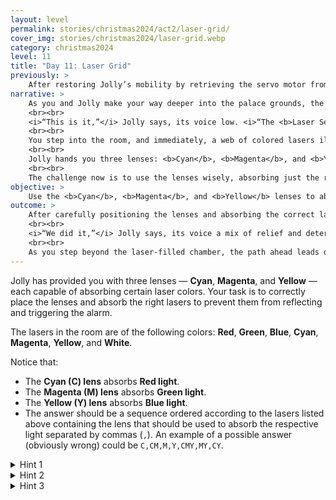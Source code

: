 ```yaml
---
layout: level
permalink: stories/christmas2024/act2/laser-grid/
cover_img: stories/christmas2024/laser-grid.webp
category: christmas2024
level: 11
title: "Day 11: Laser Grid"
previously: >
    After restoring Jolly’s mobility by retrieving the servo motor from the carousel, you made your way to the control room to disable the Crystal Palace’s power grid. By calculating the corrupted system’s true shutdown time, you now know exactly when the palace’s defenses will fall. With that critical piece of information in hand, you and Jolly are ready to move into position and begin the next phase of your plan to infiltrate the palace and reclaim the <b>Crystal of Joy</b>.
narrative: >
    As you and Jolly make your way deeper into the palace grounds, the air grows tense. The faint hum of machinery echoes through the halls, and the flickering lights indicate that the power grid is slowly starting to shut down, just as planned. But as you reach the next section, Jolly stops abruptly.
    <br><br>
    <i>“This is it,”</i> Jolly says, its voice low. <i>“The <b>Laser Security Grid</b>. It’s one of the palace’s last defenses, and it’s nearly impossible to get past. These lasers bounce around the room, reflecting off the walls and mirrors. One wrong move, and the alarms will sound.”</i>
    <br><br>
    You step into the room, and immediately, a web of colored lasers illuminates the space, bouncing in seemingly endless patterns across the walls, floors, and ceilings. The lasers reflect and ricochet in every direction, creating a complex, ever-shifting barrier. Even the slightest misstep could set off the alarm and trap you both inside.
    <br><br>
    Jolly hands you three lenses: <b>Cyan</b>, <b>Magenta</b>, and <b>Yellow</b>. <i>"These lenses absorb certain colors of light. If we can match the right lens to the right laser, we’ll be able to pass without triggering the alarms. But be careful. These lasers are sensitive — if you reflect the wrong one or let it hit an unintended target, we’ll be done for.”</i>
    <br><br>
    The challenge now is to use the lenses wisely, absorbing just the right lasers at the right time, without reflecting any light and setting off the alarm.
objective: >
    Use the <b>Cyan</b>, <b>Magenta</b>, and <b>Yellow</b> lenses to absorb the correct lasers and safely bypass the security grid without triggering the alarms, allowing you to advance further into the palace.
outcome: >
    After carefully positioning the lenses and absorbing the correct lasers, the security system hums softly and then powers down. The web of colored light slowly fades, leaving the room clear for you to proceed. Jolly’s sensors flicker as it steps forward, cautiously scanning the area for any remaining traps.
    <br><br>
    <i>“We did it,”</i> Jolly says, its voice a mix of relief and determination. <i>“The grid’s down, and we’ve passed the last of the security systems.”</i>
    <br><br>
    As you step beyond the laser-filled chamber, the path ahead leads deeper into the heart of the palace. You’re getting closer to the Crystal of Joy, but you know the malevolent force won’t let you reach it without a fight.
---
```


Jolly has provided you with three lenses — **Cyan**, **Magenta**, and **Yellow** — each capable of absorbing certain laser colors. Your task is to correctly place the lenses and absorb the right lasers to prevent them from reflecting and triggering the alarm.

The lasers in the room are of the following colors: **Red**, **Green**, **Blue**, **Cyan**, **Magenta**, **Yellow**, and **White**.

Notice that:
- The **Cyan (C) lens** absorbs **Red light**.
- The **Magenta (M) lens** absorbs **Green light**.
- The **Yellow (Y) lens** absorbs **Blue light**.
- The answer should be a sequence ordered according to the lasers listed above containing the lens that should be used to absorb the respective light separated by commas (`,`). An example of a possible answer (obviously wrong) could be `C,CM,M,Y,CMY,MY,CY`.


<details>
 <summary>Hint 1</summary>
 Start by matching the <b>primary color lasers</b> (Red, Green, and Blue) to their corresponding lenses.
</details>

<details>
 <summary>Hint 2</summary>
 The Cyan, Magenta, and Yellow colors are a mix the other RGB colors. But which ones? After figuring out, apply the same logic by combining more than one lens.
</details>

<details>
 <summary>Hint 3</summary>
 White light is composed by all the other colors, so it should be straightforward.
</details>
